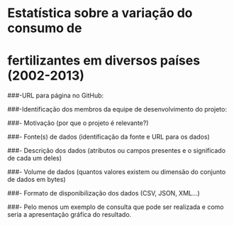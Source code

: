 #              __Estatística sobre a variação do consumo de__
#              __fertilizantes em diversos países (2002-2013)__

###-URL para página no GitHub:

###-Identificação dos membros da equipe de desenvolvimento do projeto:

###- Motivação (por que o projeto é relevante?)

###- Fonte(s) de dados (identificação da fonte e URL para os dados)

###- Descrição dos dados (atributos ou campos presentes e o significado de cada um deles)

###- Volume de dados (quantos valores existem ou dimensão do conjunto de dados em bytes)

###- Formato de disponibilização dos dados (CSV, JSON, XML...)

###- Pelo menos um exemplo de consulta que pode ser realizada e como seria a apresentação gráfica do resultado.
